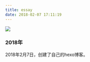 ```yaml
---
title: essay
date: 2018-02-07 17:11:19
---
```

![](/assets/img/img1.jpg)

### 2018年

2018年2月7日，创建了自己的hexo博客。
